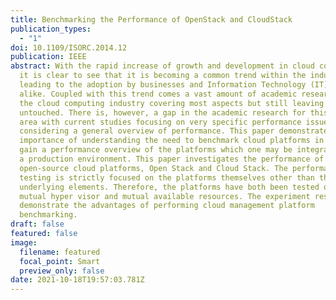 ```yaml
---
title: Benchmarking the Performance of OpenStack and CloudStack
publication_types:
  - "1"
doi: 10.1109/ISORC.2014.12
publication: IEEE
abstract: With the rapid increase of growth and development in cloud computing
  it is clear to see that it is becoming a common trend within the industry
  leading to the adoption by businesses and Information Technology (IT) users
  alike. Coupled with this trend comes a vast amount of academic research into
  the cloud computing industry covering most aspects but still leaving some
  untouched. There is, however, a gap in the academic research for this specific
  area with current studies focusing on very specific performance issues without
  considering a general overview of performance. This paper demonstrates the
  importance of understanding the need to benchmark cloud platforms in order to
  gain a performance overview of the platforms which one may be integrating into
  a production environment. This paper investigates the performance of two
  open-source cloud platforms, Open Stack and Cloud Stack. The performance
  testing is strictly focused on the platforms themselves other than the
  underlying elements. Therefore, the platforms have both been tested on a
  mutual hyper visor and mutual available resources. The experiment results
  demonstrate the advantages of performing cloud management platform
  benchmarking.
draft: false
featured: false
image:
  filename: featured
  focal_point: Smart
  preview_only: false
date: 2021-10-18T19:57:03.781Z
---
```

